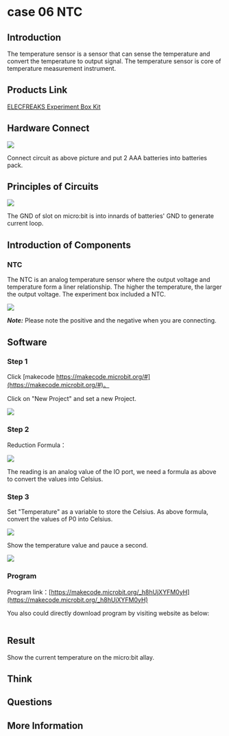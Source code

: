 # case 06 NTC 

## Introduction ##

 The temperature sensor is a sensor that can sense the temperature and convert the temperature to output signal. The temperature sensor is core of temperature measurement instrument.


## Products Link

[ELECFREAKS Experiment Box Kit](https://www.elecfreaks.com/experiment-box-for-micro-bit.html)

## Hardware Connect ##

![](./images/Tk7Ddy9.png)

 Connect circuit as above picture and put 2 AAA batteries into batteries pack.

## Principles of Circuits ##

![](./images/8pV3WaA.png)

 The GND of slot on micro:bit is into innards of batteries' GND to generate current loop.

## Introduction of Components ##

### NTC ###
 The NTC is an analog temperature sensor where the output voltage and temperature form a liner relationship. The higher the temperature, the larger the output voltage.
 The experiment box included a NTC.

![](./images/M3k99Lj.png)

***Note:*** Please note the positive and the negative when you are connecting.

## Software

### Step 1

 Click [makecode https://makecode.microbit.org/#](https://makecode.microbit.org/#)。

 Click on "New Project" and set a new Project.

![](./images/t34k5Zb.png)

### Step 2

 Reduction Formula：

![](./images/sTfPnYc.png)

 The reading is an analog value of the IO port, we need a formula as above to convert the values into Celsius.


### Step 3

 Set "Temperature" as a variable to store the Celsius.
 As above formula, convert the values of P0 into Celsius.

![](./images/N91GU48.png)

 Show the temperature value and pauce a second.

![](./images/poCULlT.png)

### Program

 Program link：[https://makecode.microbit.org/_h8hUjXYFM0yH](https://makecode.microbit.org/_h8hUjXYFM0yH)

 You also could directly download program by visiting website as below:

<div style="position:relative;height:0;paddingbottom:70%;overflow:hidden;"><iframe style="position:absolute;top:0;left:0;width:100%;height:100%;" src="https://makecode.microbit.org/#pub:_h8hUjXYFM0yH" frameborder="0" sandbox="allowpopups allowforms allowscripts allowsameorigin"></iframe></div>  

## Result

 Show the current temperature on the micro:bit allay.



## Think

 

## Questions



## More Information  


